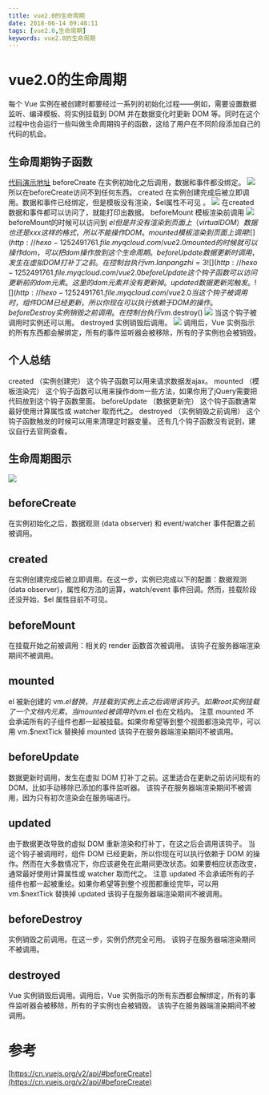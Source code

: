 ```yaml
---
title: vue2.0的生命周期
date: 2018-06-14 09:48:11
tags: [vue2.0,生命周期]
keywords: vue2.0的生命周期
---
```

# vue2.0的生命周期
每个 Vue 实例在被创建时都要经过一系列的初始化过程——例如，需要设置数据监听、编译模板、将实例挂载到 DOM 并在数据变化时更新 DOM 等。同时在这个过程中也会运行一些叫做生命周期钩子的函数，这给了用户在不同阶段添加自己的代码的机会。
<!--more-->

## 生命周期钩子函数
[代码演示地址](http://jsbin.com/piwohumoxa/edit?html,console,output)
beforeCreate 在实例初始化之后调用，数据和事件都没绑定。
![](http://hexo-1252491761.file.myqcloud.com/vue2.0%E7%9A%84%E7%94%9F%E5%91%BD%E5%91%A8%E6%9C%9F/QQ%E5%9B%BE%E7%89%8720180614112537.png)
所以在beforeCreate访问不到任何东西。
created 在实例创建完成后被立即调用。数据和事件已经绑定，但是模板没有渲染，$el属性不可见 。
![](http://hexo-1252491761.file.myqcloud.com/vue2.0%E7%9A%84%E7%94%9F%E5%91%BD%E5%91%A8%E6%9C%9F/QQ%E5%9B%BE%E7%89%8720180614113214.png)
在created数据和事件都可以访问了，就能打印出数据。
beforeMount 模板渲染前调用
![](http://hexo-1252491761.file.myqcloud.com/vue2.0%E7%9A%84%E7%94%9F%E5%91%BD%E5%91%A8%E6%9C%9F/QQ%E5%9B%BE%E7%89%8720180614114126.png)
beforeMount的时候可以访问到 $el 但是并没有渲染到页面上（virtual DOM）数据也还是{{ xxx }}这样的格式，所以不能操作DOM。
mounted 模板渲染到页面上调用
![](http://hexo-1252491761.file.myqcloud.com/vue2.0%E7%9A%84%E7%94%9F%E5%91%BD%E5%91%A8%E6%9C%9F/QQ%E5%9B%BE%E7%89%8720180614114126.png)
mounted 的时候就可以操作dom，可以把dom操作放到这个生命周期。
beforeUpdate 数据更新时调用，发生在虚拟 DOM 打补丁之前。
在控制台执行 vm.lanpangzhi = 3
![](http://hexo-1252491761.file.myqcloud.com/vue2.0%E7%9A%84%E7%94%9F%E5%91%BD%E5%91%A8%E6%9C%9F/QQ%E5%9B%BE%E7%89%8720180614130548.png)
beforeUpdate 这个钩子函数可以访问更新前的dom元素。这里的dom元素并没有更新掉。
updated 数据更新完触发。
![](http://hexo-1252491761.file.myqcloud.com/vue2.0%E7%9A%84%E7%94%9F%E5%91%BD%E5%91%A8%E6%9C%9F/QQ%E5%9B%BE%E7%89%8720180614132057.png)
当这个钩子被调用时，组件 DOM 已经更新，所以你现在可以执行依赖于 DOM 的操作。
beforeDestroy 实例销毁之前调用。
在控制台执行 vm.$destroy()
![](http://hexo-1252491761.file.myqcloud.com/vue2.0%E7%9A%84%E7%94%9F%E5%91%BD%E5%91%A8%E6%9C%9F/QQ%E5%9B%BE%E7%89%8720180614132548.png)
当这个钩子被调用时实例还可以用。
destroyed 实例销毁后调用。
![](http://hexo-1252491761.file.myqcloud.com/vue2.0%E7%9A%84%E7%94%9F%E5%91%BD%E5%91%A8%E6%9C%9F/QQ%E5%9B%BE%E7%89%8720180614132830.png)
调用后，Vue 实例指示的所有东西都会解绑定，所有的事件监听器会被移除，所有的子实例也会被销毁。

## 个人总结
created （实例创建完） 这个钩子函数可以用来请求数据发ajax。
mounted （模板渲染完） 这个钩子函数可以用来操作dom一些方法，如果你用了jQuery需要把代码放到这个钩子函数里面。
beforeUpdate （数据更新完） 这个钩子函数通常最好使用计算属性或 watcher 取而代之。
destroyed （实例销毁之前调用） 这个钩子函数触发的时候可以用来清理定时器变量。
还有几个钩子函数没有说到，建议自行去官网查看。

## 生命周期图示
![](http://hexo-1252491761.file.myqcloud.com/vue2.0%E7%9A%84%E7%94%9F%E5%91%BD%E5%91%A8%E6%9C%9F/QQ%E5%9B%BE%E7%89%8720180614101803.png)

## beforeCreate
在实例初始化之后，数据观测 (data observer) 和 event/watcher 事件配置之前被调用。
## created
在实例创建完成后被立即调用。在这一步，实例已完成以下的配置：数据观测 (data observer)，属性和方法的运算，watch/event 事件回调。然而，挂载阶段还没开始，$el 属性目前不可见。
## beforeMount
在挂载开始之前被调用：相关的 render 函数首次被调用。
该钩子在服务器端渲染期间不被调用。
## mounted
el 被新创建的 vm.$el 替换，并挂载到实例上去之后调用该钩子。如果 root 实例挂载了一个文档内元素，当 mounted 被调用时 vm.$el 也在文档内。
注意 mounted 不会承诺所有的子组件也都一起被挂载。如果你希望等到整个视图都渲染完毕，可以用 vm.$nextTick 替换掉 mounted
该钩子在服务器端渲染期间不被调用。
## beforeUpdate
数据更新时调用，发生在虚拟 DOM 打补丁之前。这里适合在更新之前访问现有的 DOM，比如手动移除已添加的事件监听器。
该钩子在服务器端渲染期间不被调用，因为只有初次渲染会在服务端进行。
## updated
由于数据更改导致的虚拟 DOM 重新渲染和打补丁，在这之后会调用该钩子。
当这个钩子被调用时，组件 DOM 已经更新，所以你现在可以执行依赖于 DOM 的操作。然而在大多数情况下，你应该避免在此期间更改状态。如果要相应状态改变，通常最好使用计算属性或 watcher 取而代之。
注意 updated 不会承诺所有的子组件也都一起被重绘。如果你希望等到整个视图都重绘完毕，可以用 vm.$nextTick 替换掉 updated
该钩子在服务器端渲染期间不被调用。
## beforeDestroy
实例销毁之前调用。在这一步，实例仍然完全可用。
该钩子在服务器端渲染期间不被调用。
## destroyed
Vue 实例销毁后调用。调用后，Vue 实例指示的所有东西都会解绑定，所有的事件监听器会被移除，所有的子实例也会被销毁。
该钩子在服务器端渲染期间不被调用。

# 参考
[https://cn.vuejs.org/v2/api/#beforeCreate](https://cn.vuejs.org/v2/api/#beforeCreate)